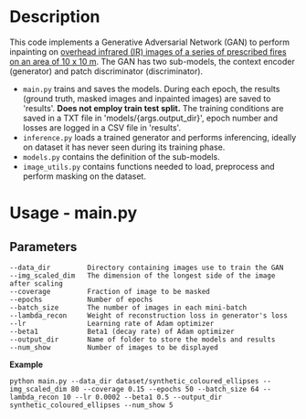 # Description
This code implements a Generative Adversarial Network (GAN) to perform inpainting on [overhead infrared (IR) images of a series of prescribed fires on an area of 10 x 10 m](https://www.fs.usda.gov/rds/archive/catalog/RDS-2022-0076). The GAN has two sub-models, the context encoder (generator) and patch discriminator (discriminator).

- `main.py` trains and saves the models. During each epoch, the results (ground truth, masked images and inpainted images) are saved to 'results'. **Does not employ train test split.** The training conditions are saved in a TXT file in 'models/{args.output_dir}', epoch number and losses are logged in a CSV file in 'results'.
- `inference.py` loads a trained generator and performs inferencing, ideally on dataset it has never seen during its training phase.
- `models.py` contains the definition of the sub-models.
- `image_utils.py` contains functions needed to load, preprocess and perform masking on the dataset.

# Usage - main.py
## Parameters
```
--data_dir         Directory containing images use to train the GAN
--img_scaled_dim   The dimension of the longest side of the image after scaling
--coverage         Fraction of image to be masked
--epochs           Number of epochs
--batch_size       The number of images in each mini-batch
--lambda_recon     Weight of reconstruction loss in generator's loss
--lr               Learning rate of Adam optimizer
--beta1            Beta1 (decay rate) of Adam optimizer
--output_dir       Name of folder to store the models and results
--num_show         Number of images to be displayed
```

**Example**
```
python main.py --data_dir dataset/synthetic_coloured_ellipses --img_scaled_dim 80 --coverage 0.15 --epochs 50 --batch_size 64 --lambda_recon 10 --lr 0.0002 --beta1 0.5 --output_dir synthetic_coloured_ellipses --num_show 5
```